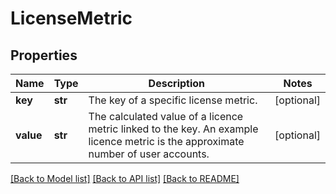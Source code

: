 # LicenseMetric

## Properties
Name | Type | Description | Notes
------------ | ------------- | ------------- | -------------
**key** | **str** | The key of a specific license metric. | [optional] 
**value** | **str** | The calculated value of a licence metric linked to the key. An example licence metric is the approximate number of user accounts. | [optional] 

[[Back to Model list]](../README.md#documentation-for-models) [[Back to API list]](../README.md#documentation-for-api-endpoints) [[Back to README]](../README.md)

